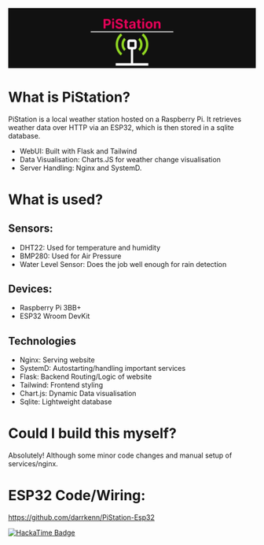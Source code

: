 <img alt="PiStation logo" src="static/PiStation.png">

# What is PiStation?
PiStation is a local weather station hosted on a Raspberry Pi. It retrieves weather data over HTTP via an ESP32, which is then stored in a sqlite database.
- WebUI: Built with Flask and Tailwind
- Data Visualisation: Charts.JS for weather change visualisation
- Server Handling: Nginx and SystemD. 
# What is used?
## Sensors:
- DHT22: Used for temperature and humidity
- BMP280: Used for Air Pressure
- Water Level Sensor: Does the job well enough for rain detection
## Devices:
- Raspberry Pi 3BB+
- ESP32 Wroom DevKit
## Technologies
- Nginx: Serving website
- SystemD: Autostarting/handling important services
- Flask: Backend Routing/Logic of website
- Tailwind: Frontend styling
- Chart.js: Dynamic Data visualisation
- Sqlite: Lightweight database

# Could I build this myself?
Absolutely! Although some minor code changes and manual setup of services/nginx.

# ESP32 Code/Wiring:
https://github.com/darrkenn/PiStation-Esp32

[![HackaTime Badge](https://hackatime-badge.hackclub.com/U092R8UPA6L/PiStation)](https://hackatime.hackclub.com)